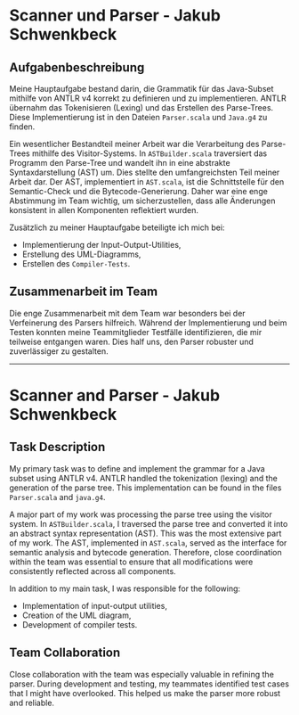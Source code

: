 # Scanner und Parser - Jakub Schwenkbeck

## Aufgabenbeschreibung

Meine Hauptaufgabe bestand darin, die Grammatik für das Java-Subset mithilfe von ANTLR v4 korrekt zu definieren und zu implementieren. ANTLR übernahm das Tokenisieren (Lexing) und das Erstellen des Parse-Trees. Diese Implementierung ist in den Dateien `Parser.scala` und `Java.g4` zu finden.

Ein wesentlicher Bestandteil meiner Arbeit war die Verarbeitung des Parse-Trees mithilfe des Visitor-Systems. In `ASTBuilder.scala` traversiert das Programm den Parse-Tree und wandelt ihn in eine abstrakte Syntaxdarstellung (AST) um. Dies stellte den umfangreichsten Teil meiner Arbeit dar. Der AST, implementiert in `AST.scala`, ist die Schnittstelle für den Semantic-Check und die Bytecode-Generierung. Daher war eine enge Abstimmung im Team wichtig, um sicherzustellen, dass alle Änderungen konsistent in allen Komponenten reflektiert wurden.

Zusätzlich zu meiner Hauptaufgabe beteiligte ich mich bei:
- Implementierung der Input-Output-Utilities,
- Erstellung des UML-Diagramms,
- Erstellen des `Compiler-Tests`.

## Zusammenarbeit im Team

Die enge Zusammenarbeit mit dem Team war besonders bei der Verfeinerung des Parsers hilfreich. Während der Implementierung und beim Testen konnten meine Teammitglieder Testfälle identifizieren, die mir teilweise entgangen waren. Dies half uns, den Parser robuster und zuverlässiger zu gestalten.
___

# Scanner and Parser - Jakub Schwenkbeck

## Task Description

My primary task was to define and implement the grammar for a Java subset using ANTLR v4. ANTLR handled the tokenization (lexing) and the generation of the parse tree. This implementation can be found in the files `Parser.scala` and `java.g4`.

A major part of my work was processing the parse tree using the visitor system. In `ASTBuilder.scala`, I traversed the parse tree and converted it into an abstract syntax representation (AST). This was the most extensive part of my work. The AST, implemented in `AST.scala`, served as the interface for semantic analysis and bytecode generation. Therefore, close coordination within the team was essential to ensure that all modifications were consistently reflected across all components.

In addition to my main task, I was responsible for the following:
- Implementation of input-output utilities,
- Creation of the UML diagram,
- Development of compiler tests.

## Team Collaboration

Close collaboration with the team was especially valuable in refining the parser. During development and testing, my teammates identified test cases that I might have overlooked. This helped us make the parser more robust and reliable.
